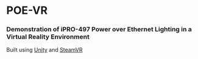 # POE-VR

### Demonstration of iPRO-497 Power over Ethernet Lighting in a Virtual Reality Environment

Built using [Unity](https://unity.com/) and [SteamVR](https://assetstore.unity.com/packages/tools/integration/steamvr-plugin-32647)

[](POESystemDemonstration.gif)

<!--![](buttonPress.gif)-->

<!--![](lookaround.gif)-->
